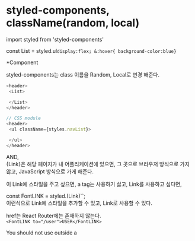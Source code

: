 # styled-components, className(random, local)

import styled from 'styled-components'

const List = styled.ul`display:flex; &:hover{ background-color:blue}`

\*Component <List/>

styled-components는 class 이름을 Random, Local로 변경 해준다.

```js
<header>
 <List>

 </List>
</header>

// CSS module
<header>
 <ul className={styles.navList}>

 </ul>
</header>
```

AND,  
{Link}은 해당 페이지가 내 어플리케이션에 있으면,
그 곳으로 브라우저 방식으로 가지 않고, JavaScript 방식으로 가게 해준다.

이 Link에 스타일을 주고 싶으면, a tag는 사용하기 싫고, Link를 사용하고 싶다면,

const FontLINK = styled.(Link)``;  
이런식으로 Link에 스타일을 추가할 수 있고, Link로 사용할 수 있다.

href는 React Router에는 존재하지 않는다.  
`<FontLINK to="/user">USER</FontLINK>`

You should not use <Link> outside a <Router>
